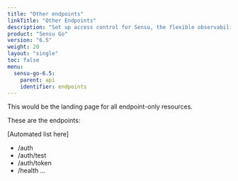 ```yaml
---
title: "Other endpoints"
linkTitle: "Other Endpoints"
description: "Set up access control for Sensu, the flexible observability pipeline. Read these documents to authenticate to Sensu and authorize access for Sensu users."
product: "Sensu Go"
version: "6.5"
weight: 20
layout: "single"
toc: false
menu:
  sensu-go-6.5:
    parent: api
    identifier: endpoints
---
```


This would be the landing page for all endpoint-only resources.

These are the endpoints:

[Automated list here]

- /auth
- /auth/test
- /auth/token
- /health
...


